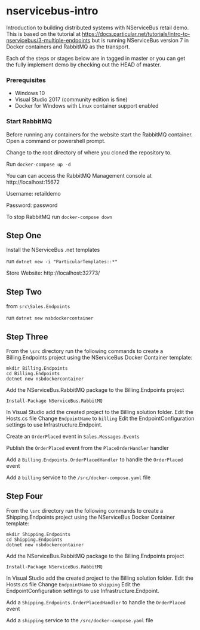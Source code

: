 # nservicebus-intro
Introduction to building distributed systems with NServiceBus retail demo.  This is based on the tutorial at https://docs.particular.net/tutorials/intro-to-nservicebus/3-multiple-endpoints but is running NServiceBus version 7 in Docker containers and RabbitMQ as the transport.

Each of the steps or stages below are in tagged in master or you can get the fully implement demo by checking out the HEAD of master.

### Prerequisites ###
- Windows 10
- Visual Studio 2017 (community edition is fine)
- Docker for Windows with Linux container support enabled 

### Start RabbitMQ ###
Before running any containers for the website start the RabbitMQ container.  Open a command or powershell prompt.

Change to the root directory of where you cloned the repository to.

Run `docker-compose up -d`

You can can access the RabbitMQ Management console at http://localhost:15672

Username: retaildemo

Password: password

To stop RabbitMQ run `docker-compose down`


## Step One ##
Install the NServiceBus .net templates

run `dotnet new -i "ParticularTemplates::*"`

Store Website: http://localhost:32773/


## Step Two ##
from `src\Sales.Endpoints`

run `dotnet new nsbdockercontainer`
 
 
## Step Three ##
From the `\src` directory run the following commands to create a Billing.Endpoints project using the NServiceBus Docker Container template: 

    mkdir Billing.Endpoints    
    cd Billing.Endpoints
	dotnet new nsbdockercontainer

Add the NServiceBus.RabbitMQ package to the Billing.Endpoints project

`Install-Package NServiceBus.RabbitMQ`

In Visual Studio add the created project to the Billing solution folder.
Edit the Hosts.cs file
Change `EndpointName` to `billing`
Edit the EndpointConfiguration settings to use Infrastructure.Endpoint.

Create an `OrderPlaced` event in `Sales.Messages.Events`

Publish the `OrderPlaced` event from the `PlaceOrderHandler` handler

Add a `Billing.Endpoints.OrderPlacedHandler` to handle the `OrderPlaced` event

Add a `billing` service to the `/src/docker-compose.yaml` file


## Step Four ##
From the `\src` directory run the following commands to create a Shipping.Endpoints project using the NServiceBus Docker Container template: 

    mkdir Shipping.Endpoints    
    cd Shipping.Endpoints
	dotnet new nsbdockercontainer

Add the NServiceBus.RabbitMQ package to the Billing.Endpoints project

`Install-Package NServiceBus.RabbitMQ`

In Visual Studio add the created project to the Billing solution folder.
Edit the Hosts.cs file
Change `EndpointName` to `shipping`
Edit the EndpointConfiguration settings to use Infrastructure.Endpoint.

Add a `Shipping.Endpoints.OrderPlacedHandler` to handle the `OrderPlaced` event

Add a `shipping` service to the `/src/docker-compose.yaml` file
